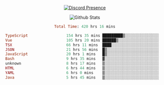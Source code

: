 <!DOCTYPE html>
<body>
<div align="center">

  [![Discord Presence](https://lanyard.cnrad.dev/api/576097150359044106)](https://discord.com/users/576097150359044106)
  
  ![Github Stats](https://github-readme-stats.vercel.app/api?username=verycrunchy&show_icons=true&theme=radical)

<!--START_SECTION:waka-->

```ruby
Total Time: 420 hrs 16 mins

TypeScript                 154 hrs 35 mins █████████▒░░░░░░░░░░░░░░░   36.79 %
Vue                        105 hrs 20 mins ██████▒░░░░░░░░░░░░░░░░░░   25.07 %
TSX                        66 hrs 11 mins  ████░░░░░░░░░░░░░░░░░░░░░   15.75 %
JSON                       21 hrs 56 mins  █▒░░░░░░░░░░░░░░░░░░░░░░░   05.22 %
JavaScript                 20 hrs 1 mins   █▒░░░░░░░░░░░░░░░░░░░░░░░   04.77 %
Bash                       9 hrs 35 mins   ▓░░░░░░░░░░░░░░░░░░░░░░░░   02.28 %
unknown                    8 hrs 17 mins   ▒░░░░░░░░░░░░░░░░░░░░░░░░   01.97 %
HTML                       6 hrs 44 mins   ▒░░░░░░░░░░░░░░░░░░░░░░░░   01.60 %
YAML                       6 hrs 0 mins    ▒░░░░░░░░░░░░░░░░░░░░░░░░   01.43 %
Java                       5 hrs 45 mins   ▒░░░░░░░░░░░░░░░░░░░░░░░░   01.37 %
```

<!--END_SECTION:waka-->
</div>
</body>
</html>

